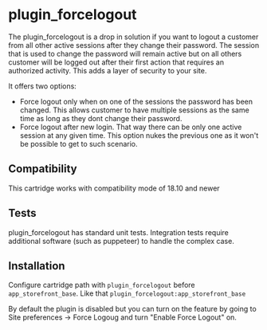# plugin_forcelogout

The plugin_forcelogout is a drop in solution if you want to logout a customer from all other active sessions after they change their password. The session that is used to change the password will remain active but on all others customer will be logged out after their first action that requires an authorized activity. This adds a layer of security to your site.

It offers two options: 
* Force logout only when on one of the sessions the password has been changed. This allows customer to have multiple sessions as the same time as long as they dont change their password.
* Force logout after new login. That way there can be only one active session at any given time. This option nukes the previous one as it won't be possible to get to such scenario.

## Compatibility

This cartridge works with compatibility mode of 18.10 and newer

## Tests

plugin_forcelogout has standard unit tests. Integration tests require additional software (such as puppeteer) to handle the complex case.

## Installation
Configure cartridge path with `plugin_forcelogout` before `app_storefront_base`. Like that `plugin_forcelogout:app_storefront_base`

By default the plugin is disabled but you can turn on the feature by going to Site preferences -> Force Logoug and turn "Enable Force Logout" on.